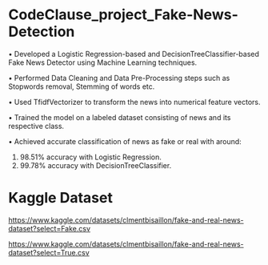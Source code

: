 # CodeClause_project_Fake-News-Detection

• Developed a Logistic Regression-based and DecisionTreeClassifier-based Fake News Detector using Machine Learning techniques.

• Performed Data Cleaning and Data Pre-Processing steps such as Stopwords removal, Stemming of words etc.

• Used TfidfVectorizer to transform the news into numerical feature vectors.

• Trained the model on a labeled dataset consisting of news and its respective class.

• Achieved accurate classification of news as fake or real with around:
1. 98.51% accuracy with Logistic Regression.
2. 99.78% accuracy with DecisionTreeClassifier.

# Kaggle Dataset

https://www.kaggle.com/datasets/clmentbisaillon/fake-and-real-news-dataset?select=Fake.csv

https://www.kaggle.com/datasets/clmentbisaillon/fake-and-real-news-dataset?select=True.csv
